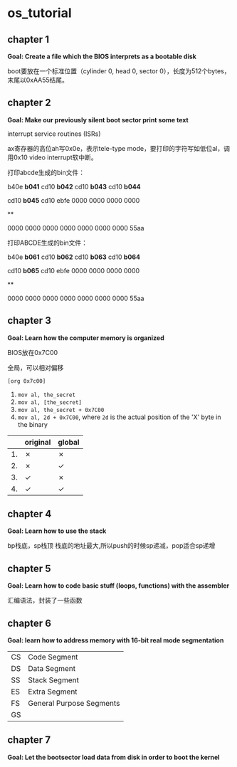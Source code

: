 # os_tutorial

## chapter 1
**Goal: Create a file which the BIOS interprets as a bootable disk**

boot要放在一个标准位置（cylinder 0, head 0, sector 0），长度为512个bytes，末尾以0xAA55结尾。

## chapter 2
**Goal: Make our previously silent boot sector print some text**

interrupt service routines (ISRs)

ax寄存器的高位ah写0x0e，表示tele-type mode，要打印的字符写如低位al，调用0x10 video interrupt软中断。

打印abcde生成的bin文件：

b40e **b041** cd10 **b042** cd10 **b043** cd10 **b044**

cd10 **b045** cd10 ebfe 0000 0000 0000 0000

**

0000 0000 0000 0000 0000 0000 0000 55aa

打印ABCDE生成的bin文件：

b40e **b061** cd10 **b062** cd10 **b063** cd10 **b064**

cd10 **b065** cd10 ebfe 0000 0000 0000 0000

**

0000 0000 0000 0000 0000 0000 0000 55aa

## chapter 3
**Goal: Learn how the computer memory is organized**

BIOS放在0x7C00

全局，可以相对偏移

    [org 0x7c00]

1. `mov al, the_secret`
2. `mov al, [the_secret]`
3. `mov al, the_secret + 0x7C00`
4. `mov al, 2d + 0x7C00`, where `2d` is the actual position of the 'X' byte in the binary


|  | original | global |
|----|----------|-----------|
|1.  | &cross; | &cross; |
|2.  | &cross; | &check; |
|3.  | &check; | &cross; |
|4.  | &check; | &check; |

## chapter 4
**Goal: Learn how to use the stack**

bp栈底，sp栈顶
栈底的地址最大,所以push的时候sp递减，pop适合sp递增

## chapter 5
**Goal: Learn how to code basic stuff (loops, functions) with the assembler**

汇编语法，封装了一些函数

## chapter 6
**Goal: learn how to address memory with 16-bit real mode segmentation**

|  |  |
|----|----------|
| CS | Code Segment |
| DS | Data Segment |
| SS | Stack Segment |
| ES | Extra Segment |
| FS | General Purpose Segments |
| GS |  |

## chapter 7
**Goal: Let the bootsector load data from disk in order to boot the kernel**

